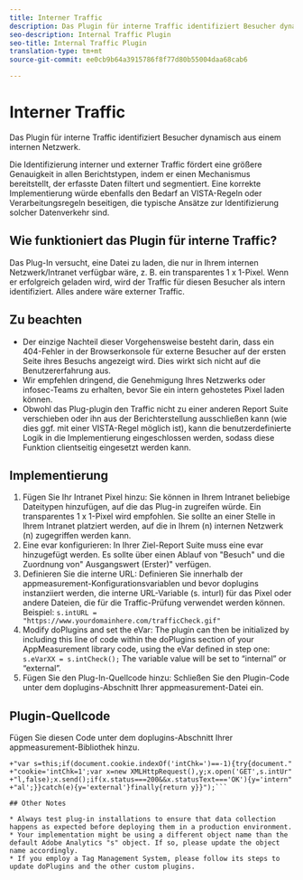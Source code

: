 ```yaml
---
title: Interner Traffic
description: Das Plugin für interne Traffic identifiziert Besucher dynamisch aus einem internen Netzwerk.
seo-description: Internal Traffic Plugin
seo-title: Internal Traffic Plugin
translation-type: tm+mt
source-git-commit: ee0cb9b64a3915786f8f77d80b55004daa68cab6

---
```



# Interner Traffic

Das Plugin für interne Traffic identifiziert Besucher dynamisch aus einem internen Netzwerk.

Die Identifizierung interner und externer Traffic fördert eine größere Genauigkeit in allen Berichtstypen, indem er einen Mechanismus bereitstellt, der erfasste Daten filtert und segmentiert. Eine korrekte Implementierung würde ebenfalls den Bedarf an VISTA-Regeln oder Verarbeitungsregeln beseitigen, die typische Ansätze zur Identifizierung solcher Datenverkehr sind.

## Wie funktioniert das Plugin für interne Traffic?

Das Plug-In versucht, eine Datei zu laden, die nur in Ihrem internen Netzwerk/Intranet verfügbar wäre, z. B. ein transparentes 1 x 1-Pixel. Wenn er erfolgreich geladen wird, wird der Traffic für diesen Besucher als intern identifiziert. Alles andere wäre externer Traffic.

## Zu beachten

* Der einzige Nachteil dieser Vorgehensweise besteht darin, dass ein 404-Fehler in der Browserkonsole für externe Besucher auf der ersten Seite ihres Besuchs angezeigt wird. Dies wirkt sich nicht auf die Benutzererfahrung aus.
* Wir empfehlen dringend, die Genehmigung Ihres Netzwerks oder infosec-Teams zu erhalten, bevor Sie ein intern gehostetes Pixel laden können.
* Obwohl das Plug-plugin den Traffic nicht zu einer anderen Report Suite verschieben oder ihn aus der Berichterstellung ausschließen kann (wie dies ggf. mit einer VISTA-Regel möglich ist), kann die benutzerdefinierte Logik in die Implementierung eingeschlossen werden, sodass diese Funktion clientseitig eingesetzt werden kann.

## Implementierung

1. Fügen Sie Ihr Intranet Pixel hinzu: Sie können in Ihrem Intranet beliebige Dateitypen hinzufügen, auf die das Plug-in zugreifen würde. Ein transparentes 1 x 1-Pixel wird empfohlen. Sie sollte an einer Stelle in Ihrem Intranet platziert werden, auf die in Ihrem (n) internen Netzwerk (n) zugegriffen werden kann.
1. Eine evar konfigurieren: In Ihrer Ziel-Report Suite muss eine evar hinzugefügt werden. Es sollte über einen Ablauf von "Besuch" und die Zuordnung von" Ausgangswert (Erster)" verfügen.
1. Definieren Sie die interne URL: Definieren Sie innerhalb der appmeasurement-Konfigurationsvariablen und bevor doplugins instanziiert werden, die interne URL-Variable (s. inturl) für das Pixel oder andere Dateien, die für die Traffic-Prüfung verwendet werden können. Beispiel: `s.intURL = "https://www.yourdomainhere.com/trafficCheck.gif"`
1. Modify doPlugins and set the eVar: The plugin can then be initialized by including this line of code within the doPlugins section of your AppMeasurement library code, using the eVar defined in step one: `s.eVarXX = s.intCheck();`
The variable value will be set to “internal” or “external”.
1. Fügen Sie den Plug-In-Quellcode hinzu: Schließen Sie den Plugin-Code unter dem doplugins-Abschnitt Ihrer appmeasurement-Datei ein.

## Plugin-Quellcode

Fügen Sie diesen Code unter dem doplugins-Abschnitt Ihrer appmeasurement-Bibliothek hinzu.

```s.intCheck=new Function("",""
+"var s=this;if(document.cookie.indexOf('intChk=')==-1){try{document."
+"cookie='intChk=1';var x=new XMLHttpRequest(),y;x.open('GET',s.intUr"
+"l,false);x.send();if(x.status===200&&x.statusText==='OK'){y='intern"
+"al';}}catch(e){y='external'}finally{return y}}");```

## Other Notes

* Always test plug-in installations to ensure that data collection happens as expected before deploying them in a production environment.
* Your implementation might be using a different object name than the default Adobe Analytics "s" object. If so, please update the object name accordingly.
* If you employ a Tag Management System, please follow its steps to update doPlugins and the other custom plugins.

